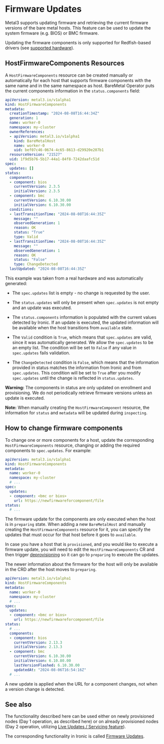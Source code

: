# Firmware Updates

Metal3 supports updating firmware and retrieving the current firmware versions
of the bare metal hosts.
This feature can be used to update the system firmware (e.g. BIOS) or BMC
firmware.

Updating the firmware components is only supported for Redfish-based drivers
(see [supported hardware](./supported_hardware.md)).

## HostFirmwareComponents Resources

A `HostFirmwareComponents` resource can be created manually or automatically
for each host that supports firmware components with the same name and in the
same namespace as host.  BareMetal Operator puts the current components
information in the `status.components` field:

```yaml
apiVersion: metal3.io/v1alpha1
kind: HostFirmwareComponents
metadata:
  creationTimestamp: "2024-08-08T16:44:34Z"
  generation: 1
  name: worker-0
  namespace: my-cluster
  ownerReferences:
  - apiVersion: metal3.io/v1alpha1
    kind: BareMetalHost
    name: worker-0
    uid: bef07c46-0674-4c65-8613-d29920e207b1
  resourceVersion: "21527"
  uid: 1f9d5b76-5b17-44a1-84f8-7242daafc51d
spec:
  updates: []
status:
  components:
  - component: bios
    currentVersion: 2.3.5
    initialVersion: 2.3.5
  - component: bmc
    currentVersion: 6.10.30.00
    initialVersion: 6.10.30.00
  conditions:
  - lastTransitionTime: "2024-08-08T16:44:35Z"
    message: ""
    observedGeneration: 1
    reason: OK
    status: "True"
    type: Valid
  - lastTransitionTime: "2024-08-08T16:44:35Z"
    message: ""
    observedGeneration: 1
    reason: OK
    status: "False"
    type: ChangeDetected
  lastUpdated: "2024-08-08T16:44:35Z"
```

This example was taken from a real hardware and was automatically generated:

- The `spec.updates` list is empty - no change is requested by the user.

- The `status.updates` will only be present when `spec.updates` is not empty
  and an update was executed.

- The `status.components` information is populated with the current values
  detected by Ironic. If an update is executed, the updated information will
  be available when the host transitions from `available` state.

- The `Valid` condition is `True`, which means that `spec.updates` are valid,
  since it was automatically generated. We allow the `spec.updates` to be an
  empty list. The condition will be set to `False` if any value in
  `spec.updates` fails validation.

- The `ChangeDetected` condition is `False`, which means that the information
  provided in status matches the information from Ironic and from
  `spec.updates`. This condition will be set to `True` after you modify
  `spec.updates` until the change is reflected in `status.updates`.

**Warning:** The components in status are only updated on
enrollment and provisioning. We do not periodically retrieve
firmware versions unless an update is executed.

**Note:** When manually creating the `HostFirmwareComponent` resource,
the information for `status` and `metadata` will be updated during
`inspecting`.

## How to change firmware components

To change one or more components for a host, update the corresponding
`HostFirmwareComponents` resource, changing or adding the required components
to `spec.updates`. For example:

```yaml
apiVersion: metal3.io/v1alpha1
kind: HostFirmwareComponents
metadata:
  name: worker-0
  namespace: my-cluster
  # ...
spec:
  updates:
  - component: <bmc or bios>
    url: https://newfirmwareforcomponent/file
status:
  # ...
```

The firmware update for the components are only executed when the host is in
`preparing` state. When adding a new `BareMetalHost` and manually creating the
`HostFirmwareComponents` resource for it, you can specify the updates that
must occur for that host before it goes to `available`.

In case you have a host that is `provisioned`, and you would like to execute a
firmware update, you will need to edit the `HostFirmwareComponents` CR and
then trigger [deprovisioning](./provisioning.md) so it can go to `preparing`
to execute the updates.

The newer information about the firmware for the host will only be available
in the CRD after the host moves to `preparing`.

```yaml
apiVersion: metal3.io/v1alpha1
kind: HostFirmwareComponents
metadata:
  name: worker-0
  namespace: my-cluster
  # ...
spec:
  updates:
  - component: <bmc or bios>
    url: https://newfirmwareforcomponent/file
status:
  # ...
  components:
  - component: bios
    currentVersion: 2.13.3
    initialVersion: 2.13.3
  - component: bmc
    currentVersion: 6.10.30.00
    initialVersion: 6.10.80.00
    lastVersionFlashed: 6.10.30.00
    updatedAt: "2024-08-06T16:54:16Z"
  # ...
```

A new update is applied when the URL for a component changes, not when
a version change is detected.

## See also

The functionality described here can be used either on newly provisioned nodes
(Day 1 operation, as described here) or on already provisioned nodes (Day 2
operation, utilizing [Live Updates / Servicing feature](./live_updates_servicing.md)).

The corresponding functionality in Ironic is called
[Firmware Updates][1].

[1]: https://docs.openstack.org/ironic/latest/admin/firmware-updates.html
